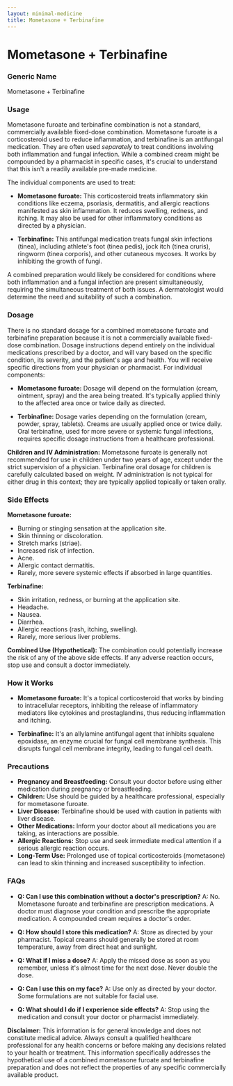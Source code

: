 ```yaml
---
layout: minimal-medicine
title: Mometasone + Terbinafine
---
```


# Mometasone + Terbinafine
### Generic Name
Mometasone + Terbinafine


### Usage

Mometasone furoate and terbinafine combination is not a standard, commercially available fixed-dose combination.  Mometasone furoate is a corticosteroid used to reduce inflammation, and terbinafine is an antifungal medication. They are often used *separately* to treat conditions involving both inflammation and fungal infection.  While a combined cream might be compounded by a pharmacist in specific cases, it's crucial to understand that this isn't a readily available pre-made medicine.

The individual components are used to treat:

* **Mometasone furoate:** This corticosteroid treats inflammatory skin conditions like eczema, psoriasis, dermatitis, and allergic reactions manifested as skin inflammation.  It reduces swelling, redness, and itching. It may also be used for other inflammatory conditions as directed by a physician.

* **Terbinafine:** This antifungal medication treats fungal skin infections (tinea), including athlete's foot (tinea pedis), jock itch (tinea cruris), ringworm (tinea corporis), and other cutaneous mycoses.  It works by inhibiting the growth of fungi.

A combined preparation would likely be considered for conditions where both inflammation and a fungal infection are present simultaneously,  requiring the simultaneous treatment of both issues. A dermatologist would determine the need and suitability of such a combination.


### Dosage

There is no standard dosage for a combined mometasone furoate and terbinafine preparation because it is not a commercially available fixed-dose combination. Dosage instructions depend entirely on the individual medications prescribed by a doctor, and will vary based on the specific condition, its severity, and the patient's age and health.  You will receive specific directions from your physician or pharmacist.  For individual components:

* **Mometasone furoate:** Dosage will depend on the formulation (cream, ointment, spray) and the area being treated. It's typically applied thinly to the affected area once or twice daily as directed.

* **Terbinafine:** Dosage varies depending on the formulation (cream, powder, spray, tablets). Creams are usually applied once or twice daily. Oral terbinafine, used for more severe or systemic fungal infections, requires specific dosage instructions from a healthcare professional.

**Children and IV Administration:**  Mometasone furoate is generally not recommended for use in children under two years of age, except under the strict supervision of a physician.  Terbinafine oral dosage for children is carefully calculated based on weight.  IV administration is not typical for either drug in this context; they are typically applied topically or taken orally.



### Side Effects

**Mometasone furoate:**

* Burning or stinging sensation at the application site.
* Skin thinning or discoloration.
* Stretch marks (striae).
* Increased risk of infection.
* Acne.
* Allergic contact dermatitis.
* Rarely, more severe systemic effects if absorbed in large quantities.

**Terbinafine:**

* Skin irritation, redness, or burning at the application site.
* Headache.
* Nausea.
* Diarrhea.
* Allergic reactions (rash, itching, swelling).
* Rarely, more serious liver problems.


**Combined Use (Hypothetical):**  The combination could potentially increase the risk of any of the above side effects.  If any adverse reaction occurs, stop use and consult a doctor immediately.



### How it Works

* **Mometasone furoate:**  It's a topical corticosteroid that works by binding to intracellular receptors, inhibiting the release of inflammatory mediators like cytokines and prostaglandins, thus reducing inflammation and itching.

* **Terbinafine:** It's an allylamine antifungal agent that inhibits squalene epoxidase, an enzyme crucial for fungal cell membrane synthesis.  This disrupts fungal cell membrane integrity, leading to fungal cell death.


### Precautions

* **Pregnancy and Breastfeeding:** Consult your doctor before using either medication during pregnancy or breastfeeding.
* **Children:** Use should be guided by a healthcare professional, especially for mometasone furoate.
* **Liver Disease:**  Terbinafine should be used with caution in patients with liver disease.
* **Other Medications:**  Inform your doctor about all medications you are taking, as interactions are possible.
* **Allergic Reactions:** Stop use and seek immediate medical attention if a serious allergic reaction occurs.
* **Long-Term Use:**  Prolonged use of topical corticosteroids (mometasone) can lead to skin thinning and increased susceptibility to infection.


### FAQs

* **Q: Can I use this combination without a doctor's prescription?** A: No. Mometasone furoate and terbinafine are prescription medications. A doctor must diagnose your condition and prescribe the appropriate medication.  A compounded cream requires a doctor's order.

* **Q: How should I store this medication?** A: Store as directed by your pharmacist. Topical creams should generally be stored at room temperature, away from direct heat and sunlight.

* **Q: What if I miss a dose?** A:  Apply the missed dose as soon as you remember, unless it's almost time for the next dose. Never double the dose.

* **Q:  Can I use this on my face?** A:  Use only as directed by your doctor. Some formulations are not suitable for facial use.

* **Q: What should I do if I experience side effects?** A: Stop using the medication and consult your doctor or pharmacist immediately.



**Disclaimer:** This information is for general knowledge and does not constitute medical advice. Always consult a qualified healthcare professional for any health concerns or before making any decisions related to your health or treatment.  This information specifically addresses the hypothetical use of a combined mometasone furoate and terbinafine preparation and does not reflect the properties of any specific commercially available product.
